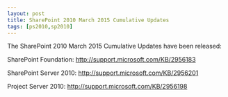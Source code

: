 ```yaml
---
layout: post
title: SharePoint 2010 March 2015 Cumulative Updates
tags: [ps2010,sp2010]
---
```


The SharePoint 2010 March 2015 Cumulative Updates have been released:

SharePoint Foundation: <http://support.microsoft.com/KB/2956183>

SharePoint Server 2010: <http://support.microsoft.com/KB/2956201>

Project Server 2010: <http://support.microsoft.com/KB/2956198>